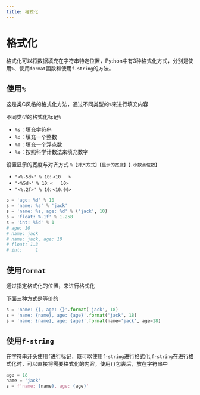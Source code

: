 ```yaml
---
title: 格式化
---
```


# 格式化

格式化可以将数据填充在字符串特定位置，Python中有3种格式化方式，分别是使用`%`、使用`format`函数和使用`f-string`的方法。

## 使用`%`
这是类C风格的格式化方法，通过不同类型的`%`来进行填充内容

不同类型的格式化标记`%`
- `%s`：填充字符串
- `%d`：填充一个整数
- `%f`：填充一个浮点数
- `%e`：按照科学计数法来填充数字

设置显示的宽度与对齐方式
`%【对齐方式】【显示的宽度】【.小数点位数】`

- `"<%-5d>" % 10`: `<10   >`
- `"<%5d>" % 10`: `<   10>`
- `"<%.2f>" % 10`: `<10.00>`

```py
s = 'age: %d' % 10
s = 'name: %s' % 'jack'
s = 'name: %s, age: %d' % ('jack', 10)
s = 'float: %.1f' % 1.258
s = 'int: %5d' % 1
# age: 10
# name: jack
# name: jack, age: 10
# float: 1.3
# int:     1
```

## 使用`format`
通过指定格式化的位置，来进行格式化

下面三种方式是等价的
```py
s = 'name: {}, age: {}'.format('jack', 18)
s = 'name: {name}, age: {age}'.format('jack', 18)
s = 'name: {name}, age: {age}'.format(name='jack', age=18)
```

## 使用`f-string`
在字符串开头使用`f`进行标记，既可以使用`f-string`进行格式化,`f-string`在进行格式化时，可以直接将需要格式化的内容，使用`{}`包裹后，放在字符串中

```py
age = 18
name = 'jack'
s = f'name: {name}, age: {age}'
```

